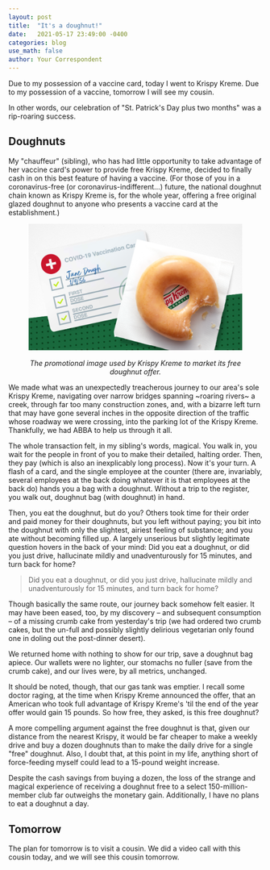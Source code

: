 ```yaml
---
layout: post
title:  "It's a doughnut!"
date:   2021-05-17 23:49:00 -0400
categories: blog
use_math: false
author: Your Correspondent
---
```


Due to my possession of a vaccine card, today I went to Krispy Kreme. Due to my possession of a vaccine, tomorrow I will see my cousin.

In other words, our celebration of "St. Patrick's Day plus two months" was a rip-roaring success.

## Doughnuts

My "chauffeur" (sibling), who has had little opportunity to take advantage of her vaccine card's power to provide free Krispy Kreme, decided to finally cash in on this best feature of having a vaccine. (For those of you in a coronavirus-free (or coronavirus-indifferent...) future, the national doughnut chain known as Krispy Kreme is, for the whole year, offering a free original glazed doughnut to anyone who presents a vaccine card at the establishment.)

<figure class="align-center">
	<p align="center">
		<img src="/images/2021-05-21-free-krispy-kreme-promotion.png" alt="free doughnut promotional image">
	</p>
	<figcaption>
		<p align="center"><i>The promotional image used by Krispy Kreme to market its free doughnut offer.</i></p>
	</figcaption>
</figure> 

We made what was an unexpectedly treacherous journey to our area's sole Krispy Kreme, navigating over narrow bridges spanning ~roaring rivers~ a creek, through far too many construction zones, and, with a bizarre left turn that may have gone several inches in the opposite direction of the traffic whose roadway we were crossing, into the parking lot of the Krispy Kreme. Thankfully, we had ABBA to help us through it all.

The whole transaction felt, in my sibling's words, magical. You walk in, you wait for the people in front of you to make their detailed, halting order. Then, they pay (which is also an inexplicably long process). Now it's your turn. A flash of a card, and the single employee at the counter (there are, invariably, several employees at the back doing whatever it is that employees at the back do) hands you a bag with a doughnut. Without a trip to the register, you walk out, doughnut bag (with doughnut) in hand.

Then, you eat the doughnut, but do you? Others took time for their order and paid money for their doughnuts, but you left without paying; you bit into the doughnut with only the slightest, airiest feeling of substance; and you ate without becoming filled up. A largely unserious but slightly legitimate question hovers in the back of your mind: Did you eat a doughnut, or did you just drive, hallucinate mildly and unadventurously for 15 minutes, and turn back for home?

>Did you eat a doughnut, or did you just drive, hallucinate mildly and unadventurously for 15 minutes, and turn back for home?

Though basically the same route, our journey back somehow felt easier. It may have been eased, too, by my discovery &ndash; and subsequent consumption &ndash; of a missing crumb cake from yesterday's trip (we had ordered two crumb cakes, but the un-full and possibly slightly delirious vegetarian only found one in doling out the post-dinner desert).

We returned home with nothing to show for our trip, save a doughnut bag apiece. Our wallets were no lighter, our stomachs no fuller (save from the crumb cake), and our lives were, by all metrics, unchanged.

It should be noted, though, that our gas tank was emptier. I recall some doctor raging, at the time when Krispy Kreme announced the offer, that an American who took full advantage of Krispy Kreme's 'til the end of the year offer would gain 15 pounds. So how free, they asked, is this free doughnut?

A more compelling argument against the free doughnut is that, given our distance from the nearest Krispy, it would be far cheaper to make a weekly drive and buy a dozen doughnuts than to make the daily drive for a single "free" doughnut. Also, I doubt that, at this point in my life, anything short of force-feeding myself could lead to a 15-pound weight increase.

Despite the cash savings from buying a dozen, the loss of the strange and magical experience of receiving a doughnut free to a select 150-million-member club far outweighs the monetary gain. Additionally, I have no plans to eat a doughnut a day.

## Tomorrow

The plan for tomorrow is to visit a cousin. We did a video call with this cousin today, and we will see this cousin tomorrow.

